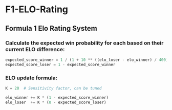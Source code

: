 # F1-ELO-Rating

## Formula 1 Elo Rating System
### Calculate the expected win probability for each based on their current ELO difference:

``` python
expected_score_winner = 1 / (1 + 10 ** ((elo_loser - elo_winner) / 400))
expected_score_loser = 1 - expected_score_winner
```

### ELO update formula:
``` python
K = 20  # Sensitivity factor, can be tuned

elo_winner += K * (1 - expected_score_winner)
elo_loser  += K * (0 - expected_score_loser)
```